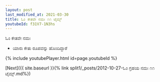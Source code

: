 ```yaml
---
layout: post
last_modified_at: 2021-03-30
title: ಓಂ ಕೇತವೇ ನಮಃ ೧೧ ಟೈಮ್ಸ್
youtubeId: f31V7-1N3hs
---
```

 
 
 ಓಂ ಕೇತವೇ ನಮಃ  
 
 -  ಯಾರು ಕೇತು ರೂಪವನ್ನು ಹೊಂದಿದ್ದಾರೆ 
 
  
 
  
 
 
 
 
 
 


{% include youtubePlayer.html id=page.youtubeId %}
 
[Next]({{ site.baseurl }}{% link  split1/_posts/2012-10-27-ಓಂ ಗ್ರಹಯ ನಮಃ ೧೧ ಟೈಮ್ಸ್.md%})
 
